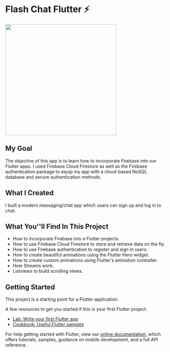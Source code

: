 # Flash Chat Flutter ⚡️

<img src="https://github.com/BatuhanAydonerDev/flash_chat_flutter/blob/master/flash_chat_gif.gif?raw=true" width="350"/>

## My Goal
The objective of this app is to learn how to incorporate Firebase into our Flutter apps. I used Firebase Cloud Firestore as well as the Firebase authentication package to equip my app with a cloud-based NoSQL database and secure authentication methods.

## What I Created
I built a modern messaging/chat app which users can sign up and log in to chat.

## What You''ll Find In This Project
* How to incorporate Firebase into a Flutter projects.
* How to use Firebase Cloud Firestore to store and retrieve data on the fly.
* How to use Firebase authentication to register and sign in users.
* How to create beautiful animations using the Flutter Hero widget.
* How to create custom animations using Flutter's animation controller.
* How Streams work.
* Listviews to build scrolling views.

## Getting Started

This project is a starting point for a Flutter application.

A few resources to get you started if this is your first Flutter project:

- [Lab: Write your first Flutter app](https://flutter.dev/docs/get-started/codelab)
- [Cookbook: Useful Flutter samples](https://flutter.dev/docs/cookbook)

For help getting started with Flutter, view our
[online documentation](https://flutter.dev/docs), which offers tutorials,
samples, guidance on mobile development, and a full API reference.
